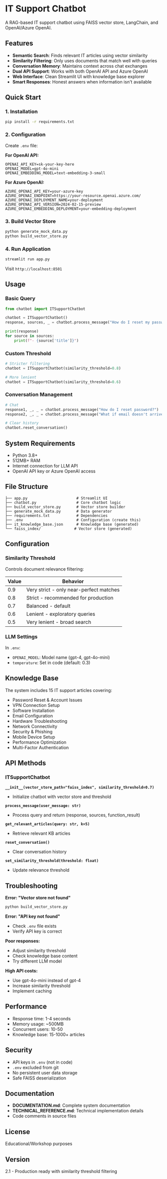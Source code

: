 # IT Support Chatbot

A RAG-based IT support chatbot using FAISS vector store, LangChain, and OpenAI/Azure OpenAI.

## Features

- **Semantic Search**: Finds relevant IT articles using vector similarity
- **Similarity Filtering**: Only uses documents that match well with queries
- **Conversation Memory**: Maintains context across chat exchanges
- **Dual API Support**: Works with both OpenAI API and Azure OpenAI
- **Web Interface**: Clean Streamlit UI with knowledge base explorer
- **Smart Responses**: Honest answers when information isn't available

## Quick Start

### 1. Installation

```bash
pip install -r requirements.txt
```

### 2. Configuration

Create `.env` file:

**For OpenAI API:**

```env
OPENAI_API_KEY=sk-your-key-here
OPENAI_MODEL=gpt-4o-mini
OPENAI_EMBEDDING_MODEL=text-embedding-3-small
```

**For Azure OpenAI:**

```env
AZURE_OPENAI_API_KEY=your-azure-key
AZURE_OPENAI_ENDPOINT=https://your-resource.openai.azure.com/
AZURE_OPENAI_DEPLOYMENT_NAME=your-deployment
AZURE_OPENAI_API_VERSION=2024-02-15-preview
AZURE_OPENAI_EMBEDDING_DEPLOYMENT=your-embedding-deployment
```

### 3. Build Vector Store

```bash
python generate_mock_data.py
python build_vector_store.py
```

### 4. Run Application

```bash
streamlit run app.py
```

Visit `http://localhost:8501`

## Usage

### Basic Query

```python
from chatbot import ITSupportChatbot

chatbot = ITSupportChatbot()
response, sources, _ = chatbot.process_message("How do I reset my password?")

print(response)
for source in sources:
    print(f"- {source['title']}")
```

### Custom Threshold

```python
# Stricter filtering
chatbot = ITSupportChatbot(similarity_threshold=0.8)

# More lenient
chatbot = ITSupportChatbot(similarity_threshold=0.6)
```

### Conversation Management

```python
# Chat
response1, _, _ = chatbot.process_message("How do I reset password?")
response2, _, _ = chatbot.process_message("What if email doesn't arrive?")

# Clear history
chatbot.reset_conversation()
```

## System Requirements

- Python 3.8+
- 512MB+ RAM
- Internet connection for LLM API
- OpenAI API key or Azure OpenAI access

## File Structure

```
├── app.py                      # Streamlit UI
├── chatbot.py                  # Core chatbot logic
├── build_vector_store.py       # Vector store builder
├── generate_mock_data.py       # Data generator
├── requirements.txt            # Dependencies
├── .env                        # Configuration (create this)
├── it_knowledge_base.json      # Knowledge base (generated)
└── faiss_index/               # Vector store (generated)
```

## Configuration

### Similarity Threshold

Controls document relevance filtering:

| Value | Behavior                                |
| ----- | --------------------------------------- |
| 0.9   | Very strict - only near-perfect matches |
| 0.8   | Strict - recommended for production     |
| 0.7   | Balanced - default                      |
| 0.6   | Lenient - exploratory queries           |
| 0.5   | Very lenient - broad search             |

### LLM Settings

In `.env`:

- `OPENAI_MODEL`: Model name (gpt-4, gpt-4o-mini)
- `temperature`: Set in code (default: 0.3)

## Knowledge Base

The system includes 15 IT support articles covering:

- Password Reset & Account Issues
- VPN Connection Setup
- Software Installation
- Email Configuration
- Hardware Troubleshooting
- Network Connectivity
- Security & Phishing
- Mobile Device Setup
- Performance Optimization
- Multi-Factor Authentication

## API Methods

### ITSupportChatbot

**`__init__(vector_store_path="faiss_index", similarity_threshold=0.7)`**

- Initialize chatbot with vector store and threshold

**`process_message(user_message: str)`**

- Process query and return (response, sources, function_result)

**`get_relevant_articles(query: str, k=5)`**

- Retrieve relevant KB articles

**`reset_conversation()`**

- Clear conversation history

**`set_similarity_threshold(threshold: float)`**

- Update relevance threshold

## Troubleshooting

**Error: "Vector store not found"**

```bash
python build_vector_store.py
```

**Error: "API key not found"**

- Check `.env` file exists
- Verify API key is correct

**Poor responses:**

- Adjust similarity threshold
- Check knowledge base content
- Try different LLM model

**High API costs:**

- Use gpt-4o-mini instead of gpt-4
- Increase similarity threshold
- Implement caching

## Performance

- Response time: 1-4 seconds
- Memory usage: ~500MB
- Concurrent users: 10-50
- Knowledge base: 15-1000+ articles

## Security

- API keys in `.env` (not in code)
- `.env` excluded from git
- No persistent user data storage
- Safe FAISS deserialization

## Documentation

- **DOCUMENTATION.md**: Complete system documentation
- **TECHNICAL_REFERENCE.md**: Technical implementation details
- Code comments in source files

## License

Educational/Workshop purposes

## Version

2.1 - Production ready with similarity threshold filtering
